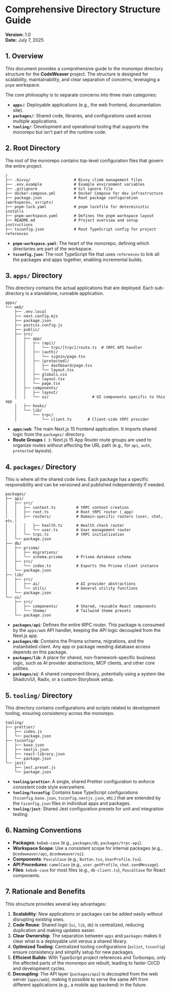 # Comprehensive Directory Structure Guide

**Version:** 1.0  
**Date:** July 7, 2025

## 1. Overview

This document provides a comprehensive guide to the monorepo directory structure for the **CodeWeaver** project. The structure is designed for scalability, maintainability, and clear separation of concerns, leveraging a `pnpm` workspace.

The core philosophy is to separate concerns into three main categories:
- **`apps/`**: Deployable applications (e.g., the web frontend, documentation site).
- **`packages/`**: Shared code, libraries, and configurations used across multiple applications.
- **`tooling/`**: Development and operational tooling that supports the monorepo but isn't part of the runtime code.

## 2. Root Directory

The root of the monorepo contains top-level configuration files that govern the entire project.

```
/
├── .bivvy/                   # Bivvy climb management files
├── .env.example              # Example environment variables
├── .gitignore                # Git ignore file
├── docker-compose.yml        # Docker Compose for dev infrastructure
├── package.json              # Root package configuration (workspaces, scripts)
├── pnpm-lock.yaml            # pnpm lockfile for deterministic installs
├── pnpm-workspace.yaml       # Defines the pnpm workspace layout
├── README.md                 # Project overview and setup instructions
├── tsconfig.json             # Root TypeScript config for project references
```

- **`pnpm-workspace.yaml`**: The heart of the monorepo, defining which directories are part of the workspace.
- **`tsconfig.json`**: The root TypeScript file that uses `references` to link all the packages and apps together, enabling incremental builds.

## 3. `apps/` Directory

This directory contains the actual applications that are deployed. Each sub-directory is a standalone, runnable application.

```
apps/
└── web/
    ├── .env.local
    ├── next.config.mjs
    ├── package.json
    ├── postcss.config.js
    ├── public/
    ├── src/
    │   ├── app/
    │   │   ├── (api)/
    │   │   │   └── trpc/[trpc]/route.ts  # tRPC API handler
    │   │   ├── (auth)/
    │   │   │   └── signin/page.tsx
    │   │   ├── (protected)/
    │   │   │   ├── dashboard/page.tsx
    │   │   │   └── layout.tsx
    │   │   ├── globals.css
    │   │   ├── layout.tsx
    │   │   └── page.tsx
    │   ├── components/
    │   │   ├── layout/
    │   │   └── ui/                   # UI components specific to this app
    │   ├── hooks/
    │   └── lib/
    │       └── trpc/
    │           └── client.ts       # Client-side tRPC provider
```

- **`apps/web`**: The main Next.js 15 frontend application. It imports shared logic from the `packages/` directory.
- **Route Groups `( )`**: Next.js 15 App Router route groups are used to organize routes without affecting the URL path (e.g., for `api`, `auth`, `protected` layouts).

## 4. `packages/` Directory

This is where all the shared code lives. Each package has a specific responsibility and can be versioned and published independently if needed.

```
packages/
├── api/
│   ├── src/
│   │   ├── context.ts         # tRPC context creation
│   │   ├── root.ts            # Root tRPC router (_app)
│   │   ├── routers/           # Domain-specific routers (user, chat, etc.)
│   │   │   ├── health.ts      # Health check router
│   │   │   └── user.ts        # User management router
│   │   └── trpc.ts            # tRPC initialization
│   └── package.json
├── db/
│   ├── prisma/
│   │   ├── migrations/
│   │   └── schema.prisma      # Prisma database schema
│   ├── src/
│   │   └── index.ts           # Exports the Prisma client instance
│   └── package.json
├── lib/
│   ├── src/
│   │   ├── ai/                # AI provider abstractions
│   │   └── utils/             # General utility functions
│   └── package.json
└── ui/
    ├── src/
    │   ├── components/        # Shared, reusable React components
    │   └── theme/             # Tailwind theme presets
    └── package.json
```

- **`packages/api`**: Defines the entire tRPC router. This package is consumed by the `apps/web` API handler, keeping the API logic decoupled from the Next.js app.
- **`packages/db`**: Contains the Prisma schema, migrations, and the instantiated client. Any app or package needing database access depends on this package.
- **`packages/lib`**: A place for shared, non-framework-specific business logic, such as AI provider abstractions, MCP clients, and other core utilities.
- **`packages/ui`**: A shared component library, potentially using a system like Shadcn/UI, Radix, or a custom Storybook setup.

## 5. `tooling/` Directory

This directory contains configurations and scripts related to development tooling, ensuring consistency across the monorepo.

```
tooling/
├── prettier/
│   ├── index.js
│   └── package.json
├── tsconfig/
│   ├── base.json
│   ├── nextjs.json
│   ├── react-library.json
│   └── package.json
└── jest/
    ├── jest.preset.js
    └── package.json
```

- **`tooling/prettier`**: A single, shared Prettier configuration to enforce consistent code style everywhere.
- **`tooling/tsconfig`**: Contains base TypeScript configurations (`tsconfig.base.json`, `tsconfig.nextjs.json`, etc.) that are extended by the `tsconfig.json` files in individual apps and packages.
- **`tooling/jest`**: Shared Jest configuration presets for unit and integration testing.

## 6. Naming Conventions

- **Packages**: `kebab-case` (e.g., `packages/db`, `packages/trpc-api`).
- **Workspace Scope**: Use a consistent scope for internal packages (e.g., `@codeweaver/api`, `@codeweaver/ui`).
- **Components**: `PascalCase` (e.g., `Button.tsx`, `UserProfile.tsx`).
- **API Procedures**: `camelCase` (e.g., `user.getProfile`, `chat.sendMessage`).
- **Files**: `kebab-case` for most files (e.g., `db-client.ts`), `PascalCase` for React components.

## 7. Rationale and Benefits

This structure provides several key advantages:

1.  **Scalability**: New applications or packages can be added easily without disrupting existing ones.
2.  **Code Reuse**: Shared logic (`ui`, `lib`, `db`) is centralized, reducing duplication and making updates easier.
3.  **Clear Ownership**: The separation between `apps` and `packages` makes it clear what is a deployable unit versus a shared library.
4.  **Optimized Tooling**: Centralized tooling configurations (`eslint`, `tsconfig`) ensure consistency and simplify setup for new packages.
5.  **Efficient Builds**: With TypeScript project references and Turborepo, only the affected parts of the monorepo are rebuilt, leading to faster CI/CD and development cycles.
6.  **Decoupling**: The API layer (`packages/api`) is decoupled from the web server (`apps/web`), making it possible to serve the same API from different applications (e.g., a mobile app backend) in the future. 